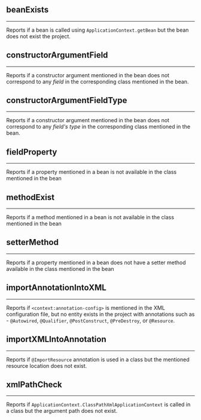 ## beanExists
---------------
Reports if a bean is called using `ApplicationContext.getBean` but the bean does not exist the project.

## constructorArgumentField
---------------
Reports if a constructor argument mentioned in the bean does not correspond to any *field* in the corresponding class mentioned in the bean.

## constructorArgumentFieldType
---------------
Reports if a constructor argument mentioned in the bean does not correspond to any *field's type* in the corresponding class mentioned in the bean.

## fieldProperty
---------------
Reports if a property mentioned in a bean is not available in the class mentioned in the bean

## methodExist
---------------
Reports if a method mentioned in a bean is not available in the class mentioned in the bean

## setterMethod
---------------
Reports if a property mentioned in a bean does not have a setter method available in the class mentioned in the bean

## importAnnotationIntoXML
---------------
Reports if `<context:annotation-config>` is mentioned in the XML configuration file, but no entity exists in the project with annotations such as - `@Autowired`, `@Qualifier`, `@PostConstruct`, `@PreDestroy`, or `@Resource`.

## importXMLIntoAnnotation
---------------
Reports if `@ImportResource` annotation is used in a class but the mentioned resource location does not exist.

## xmlPathCheck
---------------
Reports if `ApplicationContext.ClassPathXmlApplicationContext` is called in a class but the argument path does not exist.